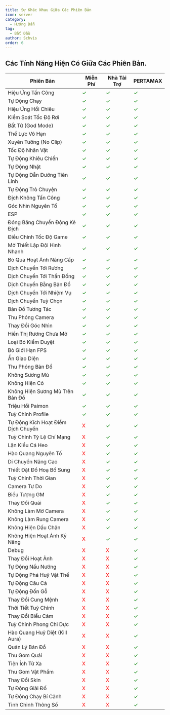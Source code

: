 ```yaml
---
title: Sự Khác Nhau Giữa Các Phiên Bản
icon: server
category:
  - Hướng Dẫn
tag:
  - Bắt Đầu
author: Schvis
order: 6
---
```


## Các Tính Năng Hiện Có Giữa Các Phiên Bản.

|Phiên Bản | Miễn Phí |Nhà Tài Trợ|PERTAMAX|
|-----|--------|--------|------|
|Hiệu Ứng Tấn Công|<span style='color:green;'>✓</span>|<span style='color:green;'>✓</span>|<span style='color:green;'>✓</span>|
|Tự Động Chạy|<span style='color:green;'>✓</span>|<span style='color:green;'>✓</span>|<span style='color:green;'>✓</span>|
|Hiệu Ứng Hồi Chiêu|<span style='color:green;'>✓</span>|<span style='color:green;'>✓</span>|<span style='color:green;'>✓</span>|
|Kiểm Soát Tốc Độ Rơi|<span style='color:green;'>✓</span>|<span style='color:green;'>✓</span>|<span style='color:green;'>✓</span>|
|Bất Tử (God Mode)|<span style='color:green;'>✓</span>|<span style='color:green;'>✓</span>|<span style='color:green;'>✓</span>|
|Thể Lực Vô Hạn|<span style='color:green;'>✓</span>|<span style='color:green;'>✓</span>|<span style='color:green;'>✓</span>|
|Xuyên Tường (No Clip)|<span style='color:green;'>✓</span>|<span style='color:green;'>✓</span>|<span style='color:green;'>✓</span>|
|Tốc Độ Nhân Vật|<span style='color:green;'>✓</span>|<span style='color:green;'>✓</span>|<span style='color:green;'>✓</span>|
|Tự Động Khiêu Chiến|<span style='color:green;'>✓</span>|<span style='color:green;'>✓</span>|<span style='color:green;'>✓</span>|
|Tự Động Nhặt|<span style='color:green;'>✓</span>|<span style='color:green;'>✓</span>|<span style='color:green;'>✓</span>|
|Tự Động Dẫn Đường Tiên Linh|<span style='color:green;'>✓</span>|<span style='color:green;'>✓</span>|<span style='color:green;'>✓</span>|
|Tự Động Trò Chuyện|<span style='color:green;'>✓</span>|<span style='color:green;'>✓</span>|<span style='color:green;'>✓</span>|
|Địch Không Tấn Công|<span style='color:green;'>✓</span>|<span style='color:green;'>✓</span>|<span style='color:green;'>✓</span>|
|Góc Nhìn Nguyên Tố|<span style='color:green;'>✓</span>|<span style='color:green;'>✓</span>|<span style='color:green;'>✓</span>|
|ESP|<span style='color:green;'>✓</span>|<span style='color:green;'>✓</span>|<span style='color:green;'>✓</span>|
|Đóng Băng Chuyển Động Kẻ Địch|<span style='color:green;'>✓</span>|<span style='color:green;'>✓</span>|<span style='color:green;'>✓</span>|
|Điều Chỉnh Tốc Độ Game|<span style='color:green;'>✓</span>|<span style='color:green;'>✓</span>|<span style='color:green;'>✓</span>|
|Mở Thiết Lập Đội Hình Nhanh|<span style='color:green;'>✓</span>|<span style='color:green;'>✓</span>|<span style='color:green;'>✓</span>|
|Bỏ Qua Hoạt Ảnh Nâng Cấp|<span style='color:green;'>✓</span>|<span style='color:green;'>✓</span>|<span style='color:green;'>✓</span>|
|Dịch Chuyển Tới Rương|<span style='color:green;'>✓</span>|<span style='color:green;'>✓</span>|<span style='color:green;'>✓</span>|
|Dịch Chuyển Tới Thần Đồng|<span style='color:green;'>✓</span>|<span style='color:green;'>✓</span>|<span style='color:green;'>✓</span>|
|Dịch Chuyển Bằng Bản Đồ|<span style='color:green;'>✓</span>|<span style='color:green;'>✓</span>|<span style='color:green;'>✓</span>|
|Dịch Chuyển Tới Nhiệm Vụ|<span style='color:green;'>✓</span>|<span style='color:green;'>✓</span>|<span style='color:green;'>✓</span>|
|Dịch Chuyển Tuỳ Chọn|<span style='color:green;'>✓</span>|<span style='color:green;'>✓</span>|<span style='color:green;'>✓</span>|
|Bản Đồ Tương Tác|<span style='color:green;'>✓</span>|<span style='color:green;'>✓</span>|<span style='color:green;'>✓</span>|
|Thu Phóng Camera|<span style='color:green;'>✓</span>|<span style='color:green;'>✓</span>|<span style='color:green;'>✓</span>|
|Thay Đổi Góc Nhìn|<span style='color:green;'>✓</span>|<span style='color:green;'>✓</span>|<span style='color:green;'>✓</span>|
|Hiển Thị Rương Chưa Mở|<span style='color:green;'>✓</span>|<span style='color:green;'>✓</span>|<span style='color:green;'>✓</span>|
|Loại Bỏ Kiểm Duyệt|<span style='color:green;'>✓</span>|<span style='color:green;'>✓</span>|<span style='color:green;'>✓</span>|
|Bỏ Giới Hạn FPS|<span style='color:green;'>✓</span>|<span style='color:green;'>✓</span>|<span style='color:green;'>✓</span>|
|Ẩn Giao Diện|<span style='color:green;'>✓</span>|<span style='color:green;'>✓</span>|<span style='color:green;'>✓</span>|
|Thu Phóng Bản Đồ|<span style='color:green;'>✓</span>|<span style='color:green;'>✓</span>|<span style='color:green;'>✓</span>|
|Không Sương Mù|<span style='color:green;'>✓</span>|<span style='color:green;'>✓</span>|<span style='color:green;'>✓</span>|
|Không Hiện Cỏ|<span style='color:green;'>✓</span>|<span style='color:green;'>✓</span>|<span style='color:green;'>✓</span>|
|Không Hiện Sương Mù Trên Bản Đồ|<span style='color:green;'>✓</span>|<span style='color:green;'>✓</span>|<span style='color:green;'>✓</span>|
|Triệu Hồi Paimon|<span style='color:green;'>✓</span>|<span style='color:green;'>✓</span>|<span style='color:green;'>✓</span>|
|Tuỳ Chỉnh Profile|<span style='color:green;'>✓</span>|<span style='color:green;'>✓</span>|<span style='color:green;'>✓</span>|
|Tự Động Kích Hoạt Điểm Dịch Chuyển|<span style='color:red;'>X</span>|<span style='color:green;'>✓</span>|<span style='color:green;'>✓</span>|
|Tuỳ Chỉnh Tỷ Lệ Chí Mạng|<span style='color:red;'>X</span>|<span style='color:green;'>✓</span>|<span style='color:green;'>✓</span>|
|Lặn Kiểu Cá Heo|<span style='color:red;'>X</span>|<span style='color:green;'>✓</span>|<span style='color:green;'>✓</span>|
|Hào Quang Nguyên Tố|<span style='color:red;'>X</span>|<span style='color:green;'>✓</span>|<span style='color:green;'>✓</span>|
|Di Chuyển Nâng Cao|<span style='color:red;'>X</span>|<span style='color:green;'>✓</span>|<span style='color:green;'>✓</span>|
|Thiết Đặt Đồ Hoạ Bổ Sung|<span style='color:red;'>X</span>|<span style='color:green;'>✓</span>|<span style='color:green;'>✓</span>|
|Tuỳ Chỉnh Thời Gian|<span style='color:red;'>X</span>|<span style='color:green;'>✓</span>|<span style='color:green;'>✓</span>|
|Camera Tự Do|<span style='color:red;'>X</span>|<span style='color:green;'>✓</span>|<span style='color:green;'>✓</span>|
|Biểu Tượng GM|<span style='color:red;'>X</span>|<span style='color:green;'>✓</span>|<span style='color:green;'>✓</span>|
|Thay Đổi Quái|<span style='color:red;'>X</span>|<span style='color:green;'>✓</span>|<span style='color:green;'>✓</span>|
|Không Làm Mờ Camera|<span style='color:red;'>X</span>|<span style='color:green;'>✓</span>|<span style='color:green;'>✓</span>|
|Không Làm Rung Camera|<span style='color:red;'>X</span>|<span style='color:green;'>✓</span>|<span style='color:green;'>✓</span>|
|Không Hiện Dấu Chân|<span style='color:red;'>X</span>|<span style='color:green;'>✓</span>|<span style='color:green;'>✓</span>|
|Không Hiện Hoạt Ảnh Kỹ Năng|<span style='color:red;'>X</span>|<span style='color:green;'>✓</span>|<span style='color:green;'>✓</span>|
|Debug|<span style='color:red;'>X</span>|<span style='color:red;'>X</span>|<span style='color:green;'>✓</span>|
|Thay Đổi Hoạt Ảnh|<span style='color:red;'>X</span>|<span style='color:red;'>X</span>|<span style='color:green;'>✓</span>|
|Tự Động Nấu Nướng|<span style='color:red;'>X</span>|<span style='color:red;'>X</span>|<span style='color:green;'>✓</span>|
|Tự Động Phá Huỷ Vật Thể|<span style='color:red;'>X</span>|<span style='color:red;'>X</span>|<span style='color:green;'>✓</span>|
|Tự Động Câu Cá|<span style='color:red;'>X</span>|<span style='color:red;'>X</span>|<span style='color:green;'>✓</span>|
|Tự Động Đốn Gỗ|<span style='color:red;'>X</span>|<span style='color:red;'>X</span>|<span style='color:green;'>✓</span>|
|Thay Đổi Cung Mệnh|<span style='color:red;'>X</span>|<span style='color:red;'>X</span>|<span style='color:green;'>✓</span>|
|Thời Tiết Tuỳ Chỉnh|<span style='color:red;'>X</span>|<span style='color:red;'>X</span>|<span style='color:green;'>✓</span>|
|Thay Đổi Biểu Cảm|<span style='color:red;'>X</span>|<span style='color:red;'>X</span>|<span style='color:green;'>✓</span>|
|Tuỳ Chỉnh Phong Chi Dực|<span style='color:red;'>X</span>|<span style='color:red;'>X</span>|<span style='color:green;'>✓</span>|
|Hào Quang Huỷ Diệt (Kill Aura)|<span style='color:red;'>X</span>|<span style='color:red;'>X</span>|<span style='color:green;'>✓</span>|
|Quản Lý Bản Đồ|<span style='color:red;'>X</span>|<span style='color:red;'>X</span>|<span style='color:green;'>✓</span>|
|Thu Gom Quái|<span style='color:red;'>X</span>|<span style='color:red;'>X</span>|<span style='color:green;'>✓</span>|
|Tiện Ích Từ Xa|<span style='color:red;'>X</span>|<span style='color:red;'>X</span>|<span style='color:green;'>✓</span>|
|Thu Gom Vật Phẩm|<span style='color:red;'>X</span>|<span style='color:red;'>X</span>|<span style='color:green;'>✓</span>|
|Thay Đổi Skin|<span style='color:red;'>X</span>|<span style='color:red;'>X</span>|<span style='color:green;'>✓</span>|
|Tự Động Giải Đố|<span style='color:red;'>X</span>|<span style='color:red;'>X</span>|<span style='color:green;'>✓</span>|
|Tự Động Chạy Bí Cảnh|<span style='color:red;'>X</span>|<span style='color:red;'>X</span>|<span style='color:green;'>✓</span>|
|Tinh Chỉnh Thông Số|<span style='color:red;'>X</span>|<span style='color:red;'>X</span>|<span style='color:green;'>✓</span>|